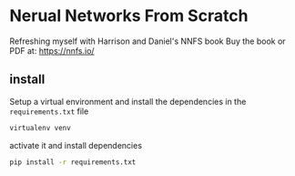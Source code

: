 # Nerual Networks From Scratch
Refreshing myself with Harrison and Daniel's NNFS book
Buy the book or PDF at: https://nnfs.io/


## install
Setup a virtual environment and install the dependencies in the `requirements.txt` file
```bash
virtualenv venv
```
activate it and install dependencies
```bash
pip install -r requirements.txt
```